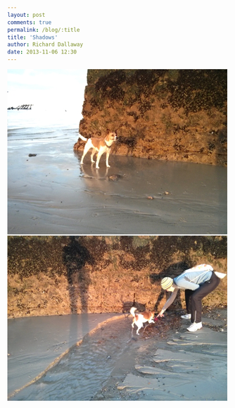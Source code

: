 ```yaml
---
layout: post
comments: true
permalink: /blog/:title
title: 'Shadows'
author: Richard Dallaway
date: 2013-11-06 12:30
---
```


<div><a href="/media/tp_2013-10-07_07_44_13.jpg"><img src="/media/tp_thumb_2013-10-07_07_44_13.jpg" width="500" height="375"/></a></div><div><a href="/media/tp_2013-10-07_07_43_40.jpg"><img src="/media/tp_thumb_2013-10-07_07_43_40.jpg" width="500" height="375"/></a></div>


   
      
